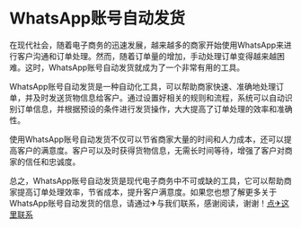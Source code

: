 # WhatsApp账号自动发货

在现代社会，随着电子商务的迅速发展，越来越多的商家开始使用WhatsApp来进行客户沟通和订单处理。然而，随着订单量的增加，手动处理订单变得越来越困难。这时，WhatsApp账号自动发货就成为了一个非常有用的工具。

WhatsApp账号自动发货是一种自动化工具，可以帮助商家快速、准确地处理订单，并及时发送货物信息给客户。通过设置好相关的规则和流程，系统可以自动识别订单信息，并根据预设的条件进行发货操作，大大提高了订单处理的效率和准确性。

使用WhatsApp账号自动发货不仅可以节省商家大量的时间和人力成本，还可以提高客户的满意度。客户可以及时获得货物信息，无需长时间等待，增强了客户对商家的信任和忠诚度。

总之，WhatsApp账号自动发货是现代电子商务中不可或缺的工具，它可以帮助商家提高订单处理效率，节省成本，提升客户满意度。如果您也想了解更多关于WhatsApp账号自动发货的信息，请通过✈与我们联系，感谢阅读，谢谢！[点✈这里联系](https://d.k02.cc)